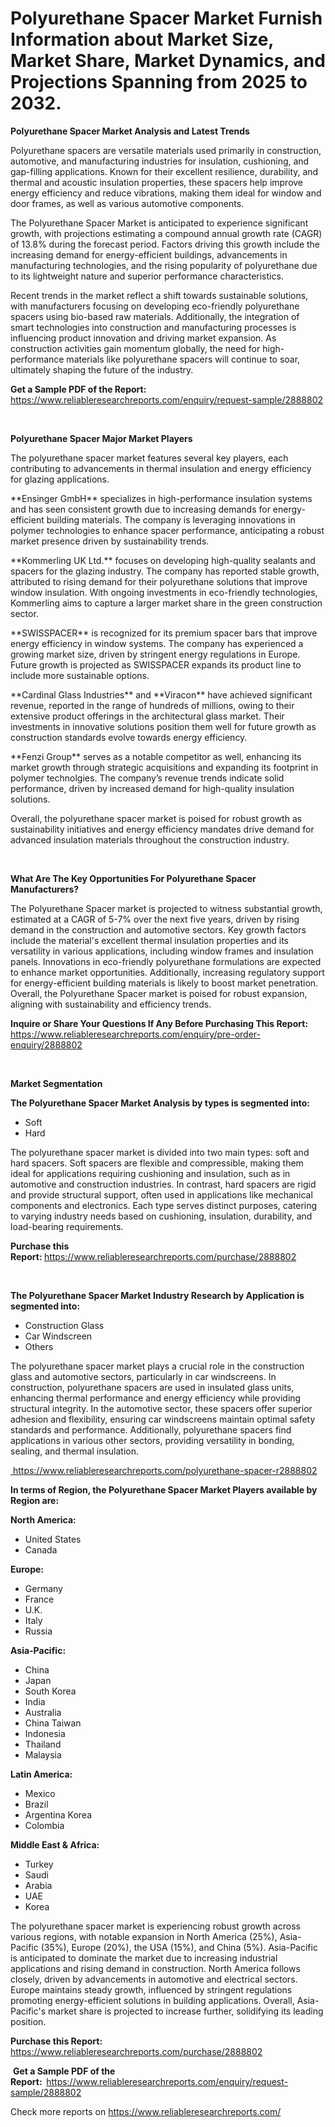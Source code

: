<p><h1>Polyurethane Spacer Market Furnish Information about Market Size, Market Share, Market Dynamics, and Projections Spanning from 2025 to 2032.</h1></p><p><strong>Polyurethane Spacer Market Analysis and Latest Trends</strong></p>
<p><p>Polyurethane spacers are versatile materials used primarily in construction, automotive, and manufacturing industries for insulation, cushioning, and gap-filling applications. Known for their excellent resilience, durability, and thermal and acoustic insulation properties, these spacers help improve energy efficiency and reduce vibrations, making them ideal for window and door frames, as well as various automotive components.</p><p>The Polyurethane Spacer Market is anticipated to experience significant growth, with projections estimating a compound annual growth rate (CAGR) of 13.8% during the forecast period. Factors driving this growth include the increasing demand for energy-efficient buildings, advancements in manufacturing technologies, and the rising popularity of polyurethane due to its lightweight nature and superior performance characteristics.</p><p>Recent trends in the market reflect a shift towards sustainable solutions, with manufacturers focusing on developing eco-friendly polyurethane spacers using bio-based raw materials. Additionally, the integration of smart technologies into construction and manufacturing processes is influencing product innovation and driving market expansion. As construction activities gain momentum globally, the need for high-performance materials like polyurethane spacers will continue to soar, ultimately shaping the future of the industry.</p></p>
<p><strong>Get a Sample PDF of the Report:&nbsp;</strong> <a href="https://www.reliableresearchreports.com/enquiry/request-sample/2888802?utm_campaign=2954&utm_medium=2&utm_source=Github&utm_content=ia&utm_term=14032025&utm_id=polyurethane-spacer">https://www.reliableresearchreports.com/enquiry/request-sample/2888802</a></p>
<p>&nbsp;</p>
<p><strong>Polyurethane Spacer Major Market Players</strong></p>
<p><p>The polyurethane spacer market features several key players, each contributing to advancements in thermal insulation and energy efficiency for glazing applications.</p><p>**Ensinger GmbH** specializes in high-performance insulation systems and has seen consistent growth due to increasing demands for energy-efficient building materials. The company is leveraging innovations in polymer technologies to enhance spacer performance, anticipating a robust market presence driven by sustainability trends.</p><p>**Kommerling UK Ltd.** focuses on developing high-quality sealants and spacers for the glazing industry. The company has reported stable growth, attributed to rising demand for their polyurethane solutions that improve window insulation. With ongoing investments in eco-friendly technologies, Kommerling aims to capture a larger market share in the green construction sector.</p><p>**SWISSPACER** is recognized for its premium spacer bars that improve energy efficiency in window systems. The company has experienced a growing market size, driven by stringent energy regulations in Europe. Future growth is projected as SWISSPACER expands its product line to include more sustainable options.</p><p>**Cardinal Glass Industries** and **Viracon** have achieved significant revenue, reported in the range of hundreds of millions, owing to their extensive product offerings in the architectural glass market. Their investments in innovative solutions position them well for future growth as construction standards evolve towards energy efficiency.</p><p>**Fenzi Group** serves as a notable competitor as well, enhancing its market growth through strategic acquisitions and expanding its footprint in polymer technolgies. The company’s revenue trends indicate solid performance, driven by increased demand for high-quality insulation solutions.</p><p>Overall, the polyurethane spacer market is poised for robust growth as sustainability initiatives and energy efficiency mandates drive demand for advanced insulation materials throughout the construction industry.</p></p>
<p>&nbsp;</p>
<p><strong>What Are The Key Opportunities For Polyurethane Spacer Manufacturers?</strong></p>
<p><p>The Polyurethane Spacer market is projected to witness substantial growth, estimated at a CAGR of 5-7% over the next five years, driven by rising demand in the construction and automotive sectors. Key growth factors include the material's excellent thermal insulation properties and its versatility in various applications, including window frames and insulation panels. Innovations in eco-friendly polyurethane formulations are expected to enhance market opportunities. Additionally, increasing regulatory support for energy-efficient building materials is likely to boost market penetration. Overall, the Polyurethane Spacer market is poised for robust expansion, aligning with sustainability and efficiency trends.</p></p>
<p><strong>Inquire or Share Your Questions If Any Before Purchasing This Report:</strong> <a href="https://www.reliableresearchreports.com/enquiry/pre-order-enquiry/2888802?utm_campaign=2954&utm_medium=2&utm_source=Github&utm_content=ia&utm_term=14032025&utm_id=polyurethane-spacer">https://www.reliableresearchreports.com/enquiry/pre-order-enquiry/2888802</a></p>
<p>&nbsp;</p>
<p><strong>Market Segmentation</strong></p>
<p><strong>The Polyurethane Spacer Market Analysis by types is segmented into:</strong></p>
<p><ul><li>Soft</li><li>Hard</li></ul></p>
<p><p>The polyurethane spacer market is divided into two main types: soft and hard spacers. Soft spacers are flexible and compressible, making them ideal for applications requiring cushioning and insulation, such as in automotive and construction industries. In contrast, hard spacers are rigid and provide structural support, often used in applications like mechanical components and electronics. Each type serves distinct purposes, catering to varying industry needs based on cushioning, insulation, durability, and load-bearing requirements.</p></p>
<p><strong>Purchase this Report:&nbsp;</strong><a href="https://www.reliableresearchreports.com/purchase/2888802?utm_campaign=2954&utm_medium=2&utm_source=Github&utm_content=ia&utm_term=14032025&utm_id=polyurethane-spacer">https://www.reliableresearchreports.com/purchase/2888802</a></p>
<p>&nbsp;</p>
<p><strong>The Polyurethane Spacer Market Industry Research by Application is segmented into:</strong></p>
<p><ul><li>Construction Glass</li><li>Car Windscreen</li><li>Others</li></ul></p>
<p><p>The polyurethane spacer market plays a crucial role in the construction glass and automotive sectors, particularly in car windscreens. In construction, polyurethane spacers are used in insulated glass units, enhancing thermal performance and energy efficiency while providing structural integrity. In the automotive sector, these spacers offer superior adhesion and flexibility, ensuring car windscreens maintain optimal safety standards and performance. Additionally, polyurethane spacers find applications in various other sectors, providing versatility in bonding, sealing, and thermal insulation.</p></p>
<p><a href="https://www.reliableresearchreports.com/polyurethane-spacer-r2888802?utm_campaign=2954&utm_medium=2&utm_source=Github&utm_content=ia&utm_term=14032025&utm_id=polyurethane-spacer">&nbsp;https://www.reliableresearchreports.com/polyurethane-spacer-r2888802</a></p>
<p><strong>In terms of Region, the Polyurethane Spacer Market Players available by Region are:</strong></p>
<p>
    <p> <strong> North America: </strong>
        <ul>
            <li>United States</li>
            <li>Canada</li>
        </ul>
        </p> 
    <p> <strong> Europe: </strong>
        <ul>
            <li>Germany</li>
            <li>France</li>
            <li>U.K.</li>
            <li>Italy</li>
            <li>Russia</li>
        </ul>
        </p> 
    <p> <strong> Asia-Pacific: </strong>
        <ul>
            <li>China</li>
            <li>Japan</li>
            <li>South Korea</li>
            <li>India</li>
            <li>Australia</li>
            <li>China Taiwan</li>
            <li>Indonesia</li>
            <li>Thailand</li>
            <li>Malaysia</li>
        </ul>
        </p> 
    <p> <strong> Latin America: </strong>
        <ul>
            <li>Mexico</li>
            <li>Brazil</li>
            <li>Argentina Korea</li>
            <li>Colombia</li>
        </ul>
        </p> 
    <p> <strong> Middle East & Africa: </strong>
        <ul>
            <li>Turkey</li>
            <li>Saudi</li>
            <li>Arabia</li>
            <li>UAE</li>
            <li>Korea</li>
        </ul>
    </p>
    </p>
<p><p>The polyurethane spacer market is experiencing robust growth across various regions, with notable expansion in North America (25%), Asia-Pacific (35%), Europe (20%), the USA (15%), and China (5%). Asia-Pacific is anticipated to dominate the market due to increasing industrial applications and rising demand in construction. North America follows closely, driven by advancements in automotive and electrical sectors. Europe maintains steady growth, influenced by stringent regulations promoting energy-efficient solutions in building applications. Overall, Asia-Pacific's market share is projected to increase further, solidifying its leading position.</p></p>
<p><strong>Purchase this Report: </strong><a href="https://www.reliableresearchreports.com/purchase/2888802?utm_campaign=2954&utm_medium=2&utm_source=Github&utm_content=ia&utm_term=14032025&utm_id=polyurethane-spacer">https://www.reliableresearchreports.com/purchase/2888802</a></p>
<p>&nbsp;<strong>Get a Sample PDF of the Report:&nbsp;&nbsp;</strong><a href="https://www.reliableresearchreports.com/enquiry/request-sample/2888802?utm_campaign=2954&utm_medium=2&utm_source=Github&utm_content=ia&utm_term=14032025&utm_id=polyurethane-spacer">https://www.reliableresearchreports.com/enquiry/request-sample/2888802</a></p>
<p><strong></strong></p>
<p>Check more reports on <a href="https://www.reliableresearchreports.com/?utm_campaign=2954&utm_medium=2&utm_source=Github&utm_content=ia&utm_term=14032025&utm_id=polyurethane-spacer">https://www.reliableresearchreports.com/</a></p>